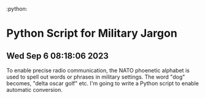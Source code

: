 :python:

# Python Script for Military Jargon

## Wed Sep  6 08:18:06 2023

To enable precise radio communication, the NATO phoenetic alphabet is used
to spell out words or phrases in military settings. The word "dog"
becomes, "delta oscar golf" etc. I'm going to write a Python script to
enable automatic conversion.
